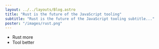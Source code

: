 ```yaml
---
layout: ../../layouts/Blog.astro
title: "Rust is the future of the JavaScript tooling"
subtitle: "Rust is the future of the JavaScript tooling subtitle..."
poster: "/images/rust.png"
---
```


- Rust more
- Tool better